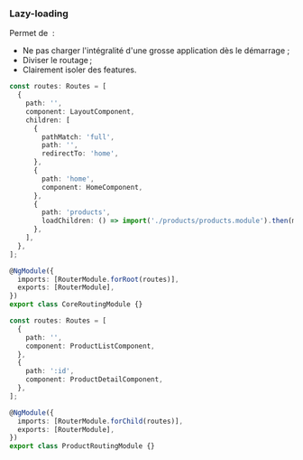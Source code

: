 ### Lazy-loading

Permet de  :

- Ne pas charger l'intégralité d'une grosse application dès le démarrage ;
- Diviser le routage ;
- Clairement isoler des features.

```typescript
const routes: Routes = [
  {
    path: '',
    component: LayoutComponent,
    children: [
      {
        pathMatch: 'full',
        path: '',
        redirectTo: 'home',
      },
      {
        path: 'home',
        component: HomeComponent,
      },
      {
        path: 'products',
        loadChildren: () => import('./products/products.module').then(m => m.ProductsModule),
      },
    ],
  },
];

@NgModule({
  imports: [RouterModule.forRoot(routes)],
  exports: [RouterModule],
})
export class CoreRoutingModule {}
```

```typescript
const routes: Routes = [
  {
    path: '',
    component: ProductListComponent,
  },
  {
    path: ':id',
    component: ProductDetailComponent,
  },
];

@NgModule({
  imports: [RouterModule.forChild(routes)],
  exports: [RouterModule],
})
export class ProductRoutingModule {}
```
